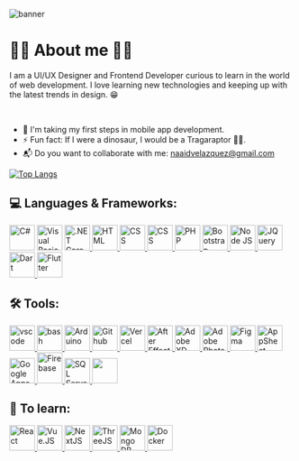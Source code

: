 ![banner](https://user-images.githubusercontent.com/42756212/188967450-5c5ee2a6-6fa4-4bdd-9240-3f0f231b4349.png)

<h1>🙋‍♂️ About me 🙋‍♂️</h1>

I am a UI/UX Designer and Frontend Developer curious to learn in the world of web development. I love learning new technologies and keeping up with the latest trends in design. 😁

<br>

* 👣 I'm taking my first steps in mobile app development.
* ⚡ Fun fact: If I were a dinosaur, I would be a Tragaraptor 🌮🦖.
* 📬 Do you want to collaborate with me: <a href="https://mail.google.com/mail/u/0/#inbox?compose=new">naaidvelazquez@gmail.com</a>

<!--[![GitHub Streak](https://streak-stats.demolab.com/?user=Naaidrv&theme=dark)](https://git.io/streak-stats)-->
[![Top Langs](https://github-readme-stats.vercel.app/api/top-langs/?username=Naaidrv&layout=compact&theme=cobalt)](https://github.com/Naaidrv/github-readme-stats)

<h2>💻 Languages & Frameworks: </h2>
<p align="left">
<a href="https://learn.microsoft.com/en-us/dotnet/csharp/"><img src="https://user-images.githubusercontent.com/42756212/188987712-ed297250-e455-4a5b-a786-867ffdd98bd2.png" alt="C#" width="45" height="45"/></a>
<a href="https://es.wikipedia.org/wiki/Visual_Basic">
<img src=https://user-images.githubusercontent.com/42756212/188988147-9a4fbd60-7850-4f61-a452-a09f12028474.png alt="Visual Basic" width="45" height="45"/></a>
<a href="https://dotnet.microsoft.com/en-us/learn/dotnet/what-is-dotnet">
<img src="https://cdn.jsdelivr.net/gh/devicons/devicon/icons/dotnetcore/dotnetcore-original.svg" alt=".NET Core" width="45" height="45"/>
</a>
<a href="https://developer.mozilla.org/es/docs/Glossary/HTML5">
<img src="https://cdn.jsdelivr.net/gh/devicons/devicon/icons/html5/html5-original.svg" alt="HTML" width="45" height="45"/>
</a>
<a href="https://developer.mozilla.org/es/docs/Web/CSS">
<img src="https://cdn.jsdelivr.net/gh/devicons/devicon/icons/css3/css3-original.svg" alt="CSS" width="45" height="45"/>
</a>
<a href="https://developer.mozilla.org/es/docs/Web/JavaScript">
<img src="https://cdn.jsdelivr.net/gh/devicons/devicon/icons/javascript/javascript-plain.svg" alt="CSS" width="45" height="45"/>
</a>
<a href="https://www.php.net/docs.php">
<img src="https://cdn.jsdelivr.net/gh/devicons/devicon/icons/php/php-original.svg" alt="PHP" width="45" height="45"/>
</a>
<a href="https://getbootstrap.com/">
<img src="https://cdn.jsdelivr.net/gh/devicons/devicon/icons/bootstrap/bootstrap-original.svg" alt="Bootstrap" width="45" height="45"/>
</a>
<a href="https://nodejs.org/es/about/">
<img src="https://cdn.jsdelivr.net/gh/devicons/devicon/icons/nodejs/nodejs-plain-wordmark.svg" alt="Node JS" width="45" height="45"/>
</a>
<a href="https://jquery.com/">
<img src="https://cdn.jsdelivr.net/gh/devicons/devicon/icons/jquery/jquery-plain-wordmark.svg" alt="JQuery" width="45" height="45"/>
</a>
<a href="https://dart.dev/">
<img src="https://cdn.jsdelivr.net/gh/devicons/devicon/icons/dart/dart-original.svg" alt="Dart" width="45" height="45"/>
</a>
<a href="https://flutter.dev/">
<img src="https://cdn.jsdelivr.net/gh/devicons/devicon/icons/flutter/flutter-original.svg" alt="Flutter" width="45" height="45"/>
</a>
</p>

<h2>🛠 Tools: </h2>
<p align="left">
<a href="https://code.visualstudio.com/">
<img src="https://cdn.jsdelivr.net/gh/devicons/devicon/icons/vscode/vscode-original.svg" alt="vscode" width="45" height="45"/>
</a>
<a href="https://es.wikipedia.org/wiki/Bash">
<img src="https://cdn.jsdelivr.net/gh/devicons/devicon/icons/bash/bash-original.svg" alt="bash" width="45" height="45"/>
</a>
<a href="https://www.arduino.cc/">
<img src="https://cdn.jsdelivr.net/gh/devicons/devicon/icons/arduino/arduino-original-wordmark.svg" alt="Arduino" width="45" height="45"/>
</a>
<a href="https://docs.github.com/es">
<img src="https://user-images.githubusercontent.com/42756212/192025686-568b3257-f653-40da-a0f3-1b872fabb551.png" alt="Github" width="45" height="45"/>  
</a>
<a href="https://vercel.com/">
<img src="https://user-images.githubusercontent.com/42756212/193125447-ae3fe391-5088-4ef3-99eb-60d6c6fc4bc9.png" alt="Vercel" width="45" height="45"/>
</a>
<a href="https://www.adobe.com/mx/products/aftereffects.html">
<img src="https://user-images.githubusercontent.com/42756212/188987078-d3398c9a-547b-4cae-aade-d782962c8547.png" alt="After Effects" width="45" height="45"/>
</a>
<a href="https://www.adobe.com/mx/products/xd.html">
<img src="https://user-images.githubusercontent.com/42756212/188986881-499479fc-ab6a-4454-9d51-2b376ddf33d6.png" alt="Adobe XD" width="45" height="45"/>
</a>
<a href="https://www.adobe.com/mx/products/photoshop.html">
<img src="https://user-images.githubusercontent.com/42756212/188986413-16324661-3e7b-4c9d-9c6b-a967870e16e6.png" alt="Adobe Photoshop" width="45" height="45"/>
</a>
<a href="https://www.figma.com/">
<img src="https://cdn.jsdelivr.net/gh/devicons/devicon/icons/figma/figma-original.svg" alt="Figma" width="45" height="45"/>
</a>
<a href="https://about.appsheet.com/home/">
<img src="https://user-images.githubusercontent.com/42756212/191321054-9cb370e2-82e1-4da6-b38c-e04843f417f4.png" alt="AppSheet" width="45" height="45"/>
</a>
<a href="https://developers.google.com/apps-script">
<img src="https://user-images.githubusercontent.com/42756212/191319306-85627975-4a9d-4290-b5c2-06ec60a67770.png" alt="Google Apps Script" width="45" height="45"/>
</a>
<a href="https://firebase.google.com/?hl=es">
<img src="https://user-images.githubusercontent.com/42756212/188992124-4e2ec695-9e07-4ae2-a340-d7a913705256.png" alt="Firebase" width="45" height="55"/>
</a>
<a href="https://www.microsoft.com/es-mx/sql-server/sql-server-2019">
<img src="https://user-images.githubusercontent.com/42756212/188989570-71e26ee1-2f87-43f2-af1f-4f02448b94d4.png" alt="SQL Server" width="45" height="45"/>
</a>
<a href="https://www.mysql.com/">
<img src="https://cdn.jsdelivr.net/gh/devicons/devicon/icons/mysql/mysql-original-wordmark.svg" width="45" height="45"/>
</a>
</p>

<h2>🧐 To learn: </h2>
<p align="left">
<a href="https://es.reactjs.org/">
<img src="https://cdn.jsdelivr.net/gh/devicons/devicon/icons/react/react-original-wordmark.svg" alt="React" width="45" height="45"/>
</a>
<a href="https://vuejs.org/">
<img src="https://cdn.jsdelivr.net/gh/devicons/devicon/icons/vuejs/vuejs-original.svg" alt="Vue.JS" width="45" height="45"/>
</a>
<a href="https://nextjs.org/">
<img src="https://cdn.jsdelivr.net/gh/devicons/devicon/icons/nextjs/nextjs-original-wordmark.svg" alt="NextJS" width="45" height="45"/>
</a>
<a href="https://threejs.org/">
<img src="https://cdn.jsdelivr.net/gh/devicons/devicon/icons/threejs/threejs-original-wordmark.svg" alt="ThreeJS" width="45" height="45"/>
</a>
<a href="https://www.mongodb.com/">
<img src="https://cdn.jsdelivr.net/gh/devicons/devicon/icons/mongodb/mongodb-original-wordmark.svg" alt="Mongo DB" width="45" height="45"/>
</a>
<a href="https://www.docker.com/">
<img src="https://cdn.jsdelivr.net/gh/devicons/devicon/icons/docker/docker-plain-wordmark.svg" alt="Docker" width="45" height="45"/>
</a>
</p>

<!--
<h2>🎧 Let's play some music: </h2>
[![Spotify](https://novatorem-two-wine.vercel.app/api/spotify?background_color=0d1117)](https://open.spotify.com/user/22ecvxjvqabd4qazwz36ytnfa)

[![Spotify](https://spotify-github-profile.vercel.app/api/view?uid=22ecvxjvqabd4qazwz36ytnfa)](https://open.spotify.com/user/22ecvxjvqabd4qazwz36ytnfa)
 
Novatorem theme
[![spotify-github-profile](https://spotify-github-profile.vercel.app/api/view?uid=22ecvxjvqabd4qazwz36ytnfa&cover_image=true&theme=natemoo-re&bar_color=53b14f&bar_color_cover=true)](https://github.com/kittinan/spotify-github-profile)

[![spotify-github-profile](https://spotify-github-profile.vercel.app/api/view?
uid=22ecvxjvqabd4qazwz36ytnfa&redirect=true&theme=natemoo-re&show_offline=false&bar_color=53b14f&bar_color_cover=true)](https://github.com/kittinan/spotify-github-profile)

# Heey! 😄

### Estoy aprendiendo algo nuevo ... 💻

**Naaidrv/Naaidrv** is a ✨ _special_ ✨ repository because its `README.md` (this file) appears on your GitHub profile.

Here are some ideas to get you started:

- 🔭 I’m currently working on ...
- 🌱 I’m currently learning ...
- 👯 I’m looking to collaborate on ...
- 🤔 I’m looking for help with ...
- 💬 Ask me about ...
- 📫 How to reach me: ...
- 😄 Pronouns: ...
- ⚡ Fun fact: ...
-->
